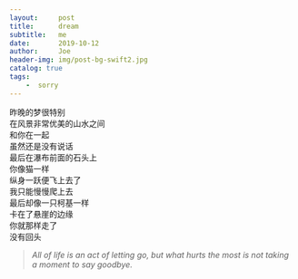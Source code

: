 ```yaml
---
layout:     post
title:      dream
subtitle:   me
date:       2019-10-12
author:     Joe
header-img: img/post-bg-swift2.jpg
catalog: true
tags:
    -  sorry   
---
```


昨晚的梦很特别  
在风景非常优美的山水之间  
和你在一起  
虽然还是没有说话  
最后在瀑布前面的石头上  
你像猫一样  
纵身一跃便飞上去了  
我只能慢慢爬上去  
最后却像一只柯基一样  
卡在了悬崖的边缘  
你就那样走了  
没有回头  

>*All of life is an act of letting go, but what hurts the most is not taking a moment to say goodbye.*
